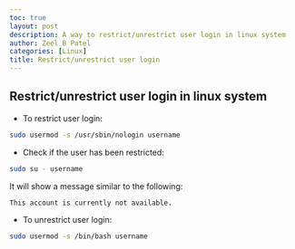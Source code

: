 ```yaml
---
toc: true
layout: post
description: A way to restrict/unrestrict user login in linux system
author: Zeel B Patel
categories: [Linux]
title: Restrict/unrestrict user login
---
```


## Restrict/unrestrict user login in linux system

* To restrict user login:

```bash
sudo usermod -s /usr/sbin/nologin username
```

* Check if the user has been restricted:

```bash
sudo su - username
```
It will show a message similar to the following:

```
This account is currently not available.
```

* To unrestrict user login:

```bash
sudo usermod -s /bin/bash username
```
